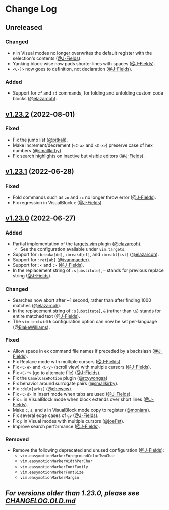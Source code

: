 # Change Log

## Unreleased

### Changed

- `P` in Visual modes no longer overwrites the default register with the selection's contents ([@J-Fields](https://github.com/J-Fields)).
- Yanking block-wise now pads shorter lines with spaces ([@J-Fields](https://github.com/J-Fields)).
- `<C-]>` now goes to definition, not declaration ([@J-Fields](https://github.com/J-Fields)).

### Added

- Support for `zf` and `zd` commands, for folding and unfolding custom code blocks ([@elazarcoh](https://github.com/elazarcoh)).

## [v1.23.2](https://github.com/vscodevim/vim/tree/v1.23.2) (2022-08-01)

### Fixed

- Fix the jump list ([@pitkali](https://github.com/pitkali)).
- Make increment/decrement (`<C-a>` and `<C-x>`) preserve case of hex numbers ([@smallkirby](https://github.com/smallkirby)).
- Fix search highlights on inactive but visible editors ([@J-Fields](https://github.com/J-Fields)).

## [v1.23.1](https://github.com/vscodevim/vim/tree/v1.23.1) (2022-06-28)

### Fixed

- Fold commands such as `zo` and `zc` no longer throw error ([@J-Fields](https://github.com/J-Fields)).
- Fix regression in VisualBlock `c` ([@J-Fields](https://github.com/J-Fields)).

## [v1.23.0](https://github.com/vscodevim/vim/tree/v1.23.0) (2022-06-27)

### Added

- Partial implementation of the [targets.vim](https://github.com/wellle/targets.vim#quote-text-objects) plugin ([@elazarcoh](https://github.com/elazarcoh)).
  - See the configuration available under `vim.targets`.
- Support for `:breaka[dd]`, `:breakd[el]`, and `:breakl[ist]` ([@elazarcoh](https://github.com/elazarcoh)).
- Support for `:ret[ab]` ([@ivanmaeder](https://github.com/ivanmaeder)).
- Support for `:<` and `:>` ([@J-Fields](https://github.com/J-Fields)).
- In the replacement string of `:s[ubstitute]`, `~` stands for previous replace string ([@J-Fields](https://github.com/J-Fields)).

### Changed

- Searches now abort after ~1 second, rather than after finding 1000 matches ([@elazarcoh](https://github.com/elazarcoh)).
- In the replacement string of `:s[ubstitute]`, `&` (rather than `\&`) stands for entire matched text ([@J-Fields](https://github.com/J-Fields)).
- The `vim.textwidth` configuration option can now be set per-language ([@BlakeWilliams](https://github.com/BlakeWilliams)).

### Fixed

- Allow space in ex command file names if preceded by a backslash ([@J-Fields](https://github.com/J-Fields)).
- Fix Replace mode with multiple cursors ([@J-Fields](https://github.com/J-Fields)).
- Fix `<C-e>` and `<C-y>` (scroll view) with multiple cursors ([@J-Fields](https://github.com/J-Fields)).
- Fix `<C-^>` (go to alternate file) ([@J-Fields](https://github.com/J-Fields)).
- Fix the `CamelCaseMotion` plugin ([@rcywongaa](https://github.com/rcywongaa))
- Fix behavior around surrogate pairs ([@smallkirby](https://github.com/smallkirby)).
- Fix `:delm[arks]` ([@chewcw](https://github.com/chewcw)).
- Fix `<C-d>` in Insert mode when tabs are used ([@J-Fields](https://github.com/J-Fields)).
- Fix `c` in VisualBlock mode when block extends over short lines ([@J-Fields](https://github.com/J-Fields)).
- Make `c`, `s`, and `D` in VisualBlock mode copy to register ([@monjara](https://github.com/monjara)).
- Fix several edge cases of `gv` ([@J-Fields](https://github.com/J-Fields)).
- Fix `p` in Visual modes with multiple cursors ([@joel1st](https://github.com/joel1st)).
- Improve search performance ([@J-Fields](https://github.com/J-Fields)).

### Removed

- Remove the following deprecated and unused configuration ([@J-Fields](https://github.com/J-Fields)):
  - `vim.easymotionMarkerForegroundColorTwoChar`
  - `vim.easymotionMarkerWidthPerChar`
  - `vim.easymotionMarkerFontFamily`
  - `vim.easymotionMarkerFontSize`
  - `vim.easymotionMarkerMargin`

## **_For versions older than 1.23.0, please see [CHANGELOG.OLD.md](CHANGELOG.OLD.md)_**
